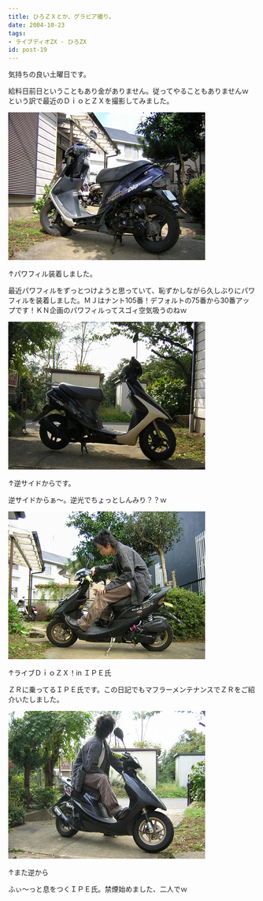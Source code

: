 ```yaml
---
title: ひろＺＸとか、グラビア撮り。
date: 2004-10-23
tags:
- ライブディオZX - ひろZX
id: post-19
---
```



<p class="sentence">気持ちの良い土曜日です。</p>
<p class="sentence spacing10">給料日前日ということもあり金がありません。従ってやることもありませんｗ　という訳で最近のＤｉｏとＺＸを撮影してみました。</p>
<div class="center spacing"><img class="img-fluid" src="/photo/diary/2004.10.23_zx1.jpg" alt=""></div>
<p class="sentence">↑パワフィル装着しました。</p>
<p class="sentence spacing10">最近パワフィルをずっとつけようと思っていて、恥ずかしながら久しぶりにパワフィルを装着しました。ＭＪはナント105番！デフォルトの75番から30番アップです！ＫＮ企画のパワフィルってスゴィ空気吸うのねｗ</p>
<div class="center spacing"><img class="img-fluid" src="/photo/diary/2004.10.23_zx2.jpg" alt=""></div>
<p class="sentence">↑逆サイドからです。</p>
<p class="sentence spacing10">逆サイドからぁ～。逆光でちょっとしんみり？？ｗ</p>
<div class="center spacing"><img class="img-fluid" src="/photo/diary/2004.10.23_zx3.jpg" alt=""></div>
<p class="sentence">↑ライブＤｉｏＺＸ！in ＩＰＥ氏</p>
<p class="sentence spacing10">ＺＲに乗ってるＩＰＥ氏です。この日記でもマフラーメンテナンスでＺＲをご紹介いたしました。</p>
<div class="center spacing"><img class="img-fluid" src="/photo/diary/2004.10.23_zx4.jpg" alt=""></div>
<p class="sentence">↑また逆から</p>
<p class="sentence spacing10">ふぃ～っと息をつくＩＰＥ氏。禁煙始めました、二人でｗ</p>
